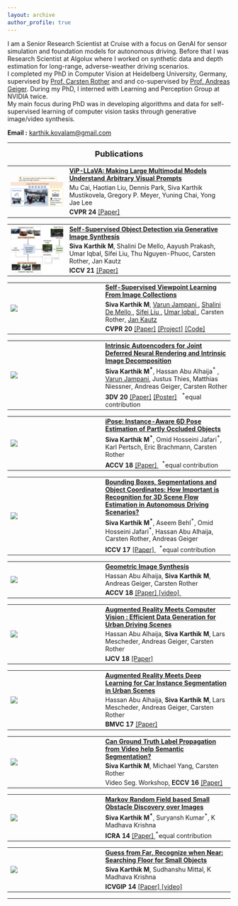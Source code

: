 ```yaml
---
layout: archive
author_profile: true
---
```


I am a Senior Research Scientist at Cruise with a focus on GenAI for sensor simulation and foundation models for autonomous driving. Before that I was Research Scientist at Algolux where I worked on synthetic data and depth estimation for long-range, adverse-weather driving scenarios. <br/>
I completed my PhD in Computer Vision at Heidelberg University, Germany, supervised by [Prof. Carsten Rother](https://hci.iwr.uni-heidelberg.de/vislearn/people/carsten-rother/) and and co-supervised by [Prof. Andreas Geiger](https://avg.is.tuebingen.mpg.de/person/ageiger). During my PhD, I interned with Learning and Perception Group at NVIDIA twice. 
<br/>
My main focus during PhD was in developing algorithms and data for self-supervised learning of computer vision tasks through generative image/video synthesis.<br/>

**Email :** karthik.kovalam@gmail.com

<hr/>
<font size="4">
<div align="center"><b>Publications</b></div>
</font>

<!-- <h1 style="font-size:1.15em"> -->
<p style="font-size:1.2em">
<table>
  <tr>
    <td width="25%">  <a href="/images/vipllava_teaser.png"><img src="/images/vipllava_teaser.png" align="left" width="200"/></a>  </td>
    <td width="70%">  <a href="https://arxiv.org/abs/2312.00784"> 
    <strong>ViP-LLaVA: Making Large Multimodal Models Understand Arbitrary Visual Prompts</strong> </a>
    <div style="line-height:30%;"><br></div>
    Mu Cai, Haotian Liu, Dennis Park, Siva Karthik Mustikovela, Gregory P. Meyer, Yuning Chai, Yong Jae Lee
    <div style="line-height:30%;"><br></div>      
    <strong> CVPR 24 </strong> <a href="https://openaccess.thecvf.com/content/CVPR2024/papers/Cai_ViP-LLaVA_Making_Large_Multimodal_Models_Understand_Arbitrary_Visual_Prompts_CVPR_2024_paper.pdf"> [Paper]</a> &nbsp;  
    </td> 
  </tr>
</table>
  
<table>
  <tr>
    <td width="25%">  <a href="/images/ssod_teaser.png"><img src="/images/ssod_teaser.png" align="left" width="200"/></a>  </td>
    <td width="70%">  <a href="https://arxiv.org/abs/2110.09848"> 
    <strong>Self-Supervised Object Detection via Generative Image Synthesis</strong> </a>
    <div style="line-height:30%;"><br></div>
    <strong>Siva Karthik M</strong>,  Shalini De Mello, Aayush Prakash, Umar Iqbal, Sifei Liu, Thu Nguyen-Phuoc, Carsten Rother, Jan Kautz
    <div style="line-height:30%;"><br></div>      
    <strong> ICCV 21 </strong> <a href="https://arxiv.org/pdf/2110.09848"> [Paper]</a> &nbsp;  
    </td> 
  </tr>
</table>

<table>
  <tr>
    <td width="25%">  <a href="/images/ssv_full.gif"><img src="/images/ssv_small.gif" align="left" width="200"/></a>  </td>
    <td width="70%">    <a href="/docs/ssv_cvpr20.pdf"> 
    <strong>Self-Supervised Viewpoint Learning From Image Collections</strong> </a>
    <div style="line-height:30%;"><br></div>      
    <strong>Siva Karthik M</strong>, <a href="https://varunjampani.github.io/"> Varun Jampani </a>, <a href="https://research.nvidia.com/person/shalini-gupta"> Shalini De Mello </a>, <a href="https://www.sifeiliu.net/"> Sifei Liu </a>, <a href="http://www.umariqbal.info/"> Umar Iqbal </a>, Carsten Rother, <a href="http://jankautz.com/"> Jan Kautz </a>
    <div style="line-height:30%;"><br></div>      
    <strong> CVPR 20 </strong> <a href="/docs/ssv_cvpr20.pdf"> [Paper]</a> <a href="https://research.nvidia.com/publication/2020-03_Self-Supervised-Viewpoint-Learning"> [Project]</a> <a href="https://github.com/NVlabs/SSV"> [Code]</a> &nbsp;  
    </td> 
  </tr>
</table>

<table>
  <tr>
    <td width="25%">  <a href="/images/intrinsic_3dv_20_1.gif"><img src="/images/intrinsic_3dv_20_1.gif" align="left" width="200"/></a>  </td>
    <td width="70%">    <a href="/docs/intrinsic_3dv_20.pdf"> 
    <strong>Intrinsic Autoencoders for Joint Deferred Neural Rendering and Intrinsic Image Decomposition</strong> </a>
    <div style="line-height:30%;"><br></div>      
    <strong>Siva Karthik M<sup>*</sup></strong>, <a>Hassan Abu Alhaija<sup>*</sup> </a>, <a href="https://varunjampani.github.io/">Varun Jampani</a>, <a>Justus Thies</a>, <a>Matthias Niessner</a>, <a>Andreas Geiger</a>, <a>Carsten Rother</a>
    <div style="line-height:30%;"><br></div>      
    <strong> 3DV 20 </strong> <a href="/docs/intrinsic_3dv_20.pdf"> [Paper]</a> <a href="/docs/intrinsic_3dv_20_p.pdf"> [Poster]</a> &nbsp; <sup>*</sup>equal contribution 
    </td> 
  </tr>
</table>
<table>
  <tr>
    <td width="25%">    <img src="/images/ipose.png" align="left" width="200"/>    </td>
    <td width="70%">    <a href="/docs/ipose.pdf"> 
    <strong> iPose: Instance-Aware 6D Pose Estimation of Partly Occluded Objects </strong> </a>
    <div style="line-height:30%;"><br></div>      
    <strong>Siva Karthik M<sup>*</sup></strong>, Omid Hosseini Jafari<sup>*</sup>, Karl Pertsch, Eric Brachmann, Carsten Rother
    <div style="line-height:30%;"><br></div>      
    <strong> ACCV 18 </strong> <a href="/docs/ipose.pdf"> [Paper] </a> &nbsp; <sup>*</sup>equal contribution 
    </td> 
  </tr>
</table>
<table>
  <tr>
    <td width="25%">    <img src="/images/iccv.png" align="left" width="200"/>    </td>
    <td width="70%">    <a href="/docs/iccv17.pdf"> 
    <strong>Bounding Boxes, Segmentations and Object Coordinates: How Important is Recognition for 3D Scene Flow Estimation in Autonomous Driving Scenarios?</strong> </a>
    <div style="line-height:30%;"><br></div>      
    <strong>Siva Karthik M<sup>*</sup></strong>, Aseem Behl<sup>*</sup>, Omid Hosseini Jafari<sup>*</sup>, Hassan Abu Alhaija, Carsten Rother, Andreas Geiger
    <div style="line-height:30%;"><br></div>      
    <strong> ICCV 17 </strong> <a href="/docs/iccv17.pdf"> [Paper] </a> &nbsp; <sup>*</sup>equal contribution    
    </td> 
  </tr>
</table>
<table>
  <tr>
    <td width="25%">    <img src="/images/gis.png" align="left" width="200"/>    </td>
    <td width="70%">    <a href="/docs/gis.pdf"> 
    <strong> Geometric Image Synthesis </strong> </a>
    <div style="line-height:30%;"><br></div>      
    Hassan Abu Alhaija, <strong>Siva Karthik M</strong>, Andreas Geiger, Carsten Rother
    <div style="line-height:30%;"><br></div>      
    <strong> ACCV 18 </strong> <a href="/docs/gis.pdf"> [Paper] </a> <a href="https://drive.google.com/file/d/1A1GkR2xCdUb1ORHh7bEqxr8fRH0kM7Am/view"> [video] </a> &nbsp;
    </td> 
  </tr>
</table>
  
<table>
  <tr>
    <td width="25%">    <img src="/images/ijcv.png" align="left" width="200"/>    </td>
    <td width="70%">    <a href="/docs/AbuAlhaija2018_Article_AugmentedRealityMeetsComputerV.pdf"> 
    <strong> Augmented Reality Meets Computer Vision : Efficient Data Generation for Urban Driving Scenes</strong> </a>
    <div style="line-height:30%;"><br></div>      
    Hassan Abu Alhaija, <strong>Siva Karthik M</strong>, Lars Mescheder, Andreas Geiger, Carsten Rother
    <div style="line-height:30%;"><br></div>      
    <strong> IJCV 18 </strong> <a href="/docs/AbuAlhaija2018_Article_AugmentedRealityMeetsComputerV.pdf"> [Paper] </a>    
    </td> 
  </tr>
</table>
<table>
  <tr>
    <td width="25%">    <img src="/images/ijcv.png" align="left" width="200"/>    </td>
    <td width="70%">    <a href="/docs/Alhaija2017BMVC.pdf"> 
    <strong> Augmented Reality Meets Deep Learning for Car Instance Segmentation in Urban Scenes </strong> </a>
    <div style="line-height:30%;"><br></div>      
    Hassan Abu Alhaija, <strong>Siva Karthik M</strong>, Lars Mescheder, Andreas Geiger, Carsten Rother
    <div style="line-height:30%;"><br></div>      
    <strong> BMVC 17 </strong> <a href="/docs/Alhaija2017BMVC.pdf"> [Paper] </a>    
    </td> 
  </tr>
</table>
<table>
  <tr>
    <td width="25%">    <img src="/images/eccvw.png" align="left" width="200"/>    </td>
    <td width="70%">    <a href="/docs/siva_et_al_eccvw_2016.pdf"> 
    <strong> Can Ground Truth Label Propagation from Video help Semantic Segmentation? </strong> </a>
    <div style="line-height:30%;"><br></div>      
    <strong>Siva Karthik M</strong>, Michael Yang, Carsten Rother
    <div style="line-height:30%;"><br></div>      
    Video Seg. Workshop,<strong> ECCV 16 </strong> <a href="/docs/siva_et_al_eccvw_2016.pdf"> [Paper] </a>    
    </td> 
  </tr>
</table>
<table>
  <tr>
    <td width="25%">    <img src="/images/icra14.png" align="left" width="200"/>    </td>
    <td width="70%">    <a href="/docs/Suryansh_etal_ICRA_14.pdf"> 
    <strong> Markov Random Field based Small Obstacle Discovery over Images </strong> </a>
    <div style="line-height:30%;"><br></div>      
    <strong>Siva Karthik M<sup>*</sup></strong>, Suryansh Kumar<sup>*</sup>, K Madhava Krishna
    <div style="line-height:30%;"><br></div>      
    <strong> ICRA 14 </strong> <a href="/docs/Suryansh_etal_ICRA_14.pdf"> [Paper] </a> <sup>*</sup>equal contribution   
    </td> 
  </tr>
</table>
<table>
  <tr>
    <td width="25%">    <img src="/images/icvgip.png" align="left" width="200"/>    </td>
    <td width="70%">    <a href="/docs//Siva_etal_ICVGIP_14.pdf"> 
    <strong> Guess from Far, Recognize when Near: Searching Floor for Small Objects </strong> </a>
    <div style="line-height:30%;"><br></div>      
    <strong>Siva Karthik M</strong>, Sudhanshu Mittal, K Madhava Krishna
    <div style="line-height:30%;"><br></div>      
    <strong> ICVGIP 14 </strong> <a href="/docs//Siva_etal_ICVGIP_14.pdf"> [Paper] </a>  <a href="https://www.youtube.com/watch?v=4ZpH4LM7EO0"> [video] </a>   
    </td> 
  </tr>
</table>
<hr>

<!-- </h1> -->
</p>

<script>
  (function(i,s,o,g,r,a,m){i['GoogleAnalyticsObject']=r;i[r]=i[r]||function(){
  (i[r].q=i[r].q||[]).push(arguments)},i[r].l=1*new Date();a=s.createElement(o),
  m=s.getElementsByTagName(o)[0];a.async=1;a.src=g;m.parentNode.insertBefore(a,m)
  })(window,document,'script','//www.google-analytics.com/analytics.js','ga');
  ga('create', 'UA-59912294-1', 'auto');
  ga('send', 'pageview');
</script>
